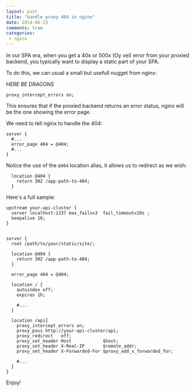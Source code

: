 ```yaml
---
layout: post
title: "handle proxy 404 in nginx"
date: 2014-06-23
comments: true
categories: 
 - nginx
---
```


In our SPA era, when you get a 40x or 500x (Oy vei) error from your proxied backend, you typically want to display a static part of your SPA.

To do this, we can usual a small but usefull nugget from nginx: 

*HERE BE DRAGONS*

```nginx
proxy_intercept_errors on;
```

This ensures that if the proxied backend returns an error status, nginx will be the one showing the error page.

We need to tell nginx to handle the 404:

```nginx
server { 
  #...
  error_page 404 = @404;
  #...
}
```

Notice the use of the `@404` location alias, it allows us to redirect as we wish:

```nginx
  location @404 {                                                                                                                                        
    return 302 /app-path-to-404;
  }                                                                                                                                         
```

Here's a full sample:

```nginx
upstream your-api-cluster {
  server localhost:1337 max_fails=3  fail_timeout=10s ;
  keepalive 16;
}


server {
  root /path/to/your/static/site/;

  location @404 {                                                                                                                                        
    return 302 /app-path-to-404;
  }                                                                                                                                         

  error_page 404 = @404;

  location / {
    autoindex off;
    expires 1h;

    #...
  }

  location /api{
    proxy_intercept_errors on;
    proxy_pass http://your-api-cluster/api;
    proxy_redirect   off;
    proxy_set_header Host            $host;
    proxy_set_header X-Real-IP       $remote_addr;
    proxy_set_header X-Forwarded-For $proxy_add_x_forwarded_for;
    
    #...
  }
}
```

Enjoy!
